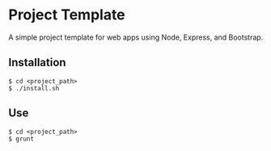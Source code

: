 # Project Template

A simple project template for web apps using Node, Express, and Bootstrap.

## Installation

```
$ cd <project_path>
$ ./install.sh
```

## Use

```
$ cd <project_path>
$ grunt
```